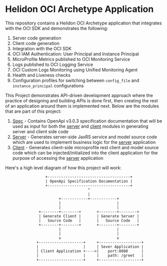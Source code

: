 # Helidon OCI Archetype Application

This repository contains a Helidon OCI Archetype application that integrates with the OCI SDK and demonstrates the following:

1. Server code generation
2. Client code generation
3. Integration with the OCI SDK
4. OCI IAM Authentication: User Principal and Instance Principal
5. MicroProfile Metrics published to OCI Monitoring Service
6. Logs published to OCI Logging Service
7. OCI Custom Logs Monitoring using Unified Monitoring Agent
8. Health and Liveness checks
9. Configuration profiles for switching between `config_file` and `instance_principal` configurations

This Project demonstrates API-driven development approach where the practice of designing and building APIs is done first, 
then creating the rest of an application around them is implemented next. Below are the modules that are part of this project:

1. [Spec](src/spec/README.md) - Contains OpenApi v3.0.3 specification documentation that will be used as input for
   both the [server](src/server/README.md) and [client](src/client/README.md) modules in generating server and client side code
2. [Server](src/server/README.md) - Generates server-side JaxRS service and model source code which are used to implement
   business logic for the [server](src/server/README.md) application
3. [Client](src/client/README.md) - Generates client-side microprofile rest client and model source code which can be
   injected/initialized into the client application for the purpose of accessing the [server](src/server/README.md) application


Here's a high level diagram of how this project will work:

                      +-------------------------------------+
                      | OpenApi Specification Documentation |
                      +-------------------------------------+
                                         ^   
                                         |
                            +------------+------------+
                            |                         |
                            |                         |
                   +--------+--------+       +--------+--------+
                   | Generate Client |       | Generate Server |
                   |   Source Code   |       |   Source Code   |
                   +--------+--------+       +--------+--------+
                            |                         | 
                            |                         |
                            v                         v
                  +--------------------+     +-------------------+
                  |                    |     | Sever Application |
                  | Client Application +---->|    port:8080      |
                  |                    |     |    path: /greet   |
                  +--------------------+     +-------------------+
